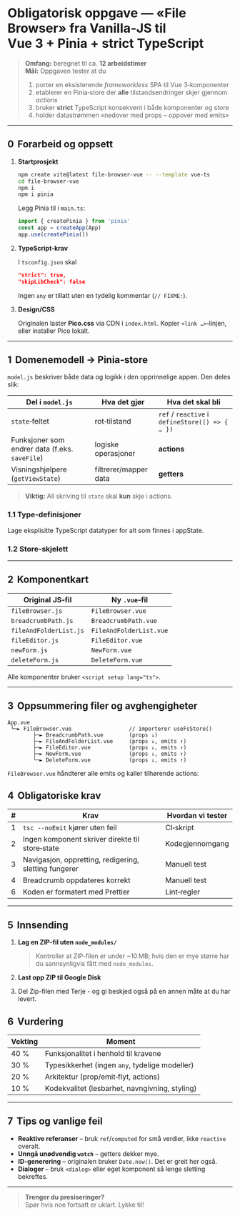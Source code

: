 # Obligatorisk oppgave — «File Browser» fra Vanilla‑JS til **Vue 3 + Pinia + strict TypeScript**

> **Omfang:** beregnet til ca. **12 arbeidstimer**  
> **Mål:** Oppgaven tester at du  
> 1. porter en eksisterende _frameworkless_ SPA til Vue 3‑komponenter  
> 2. etablerer en Pinia‑store der **alle** tilstandsendringer skjer gjennom *actions*  
> 3. bruker **strict** TypeScript konsekvent i både komponenter og store  
> 4. holder datastrømmen «nedover med props – oppover med emits»

---

## 0  Forarbeid og oppsett

1. **Startprosjekt**

   ```bash
   npm create vite@latest file-browser-vue -- --template vue-ts
   cd file-browser-vue
   npm i
   npm i pinia
   ```

   Legg Pinia til i `main.ts`:

   ```ts
   import { createPinia } from 'pinia'
   const app = createApp(App)
   app.use(createPinia())
   ```

2. **TypeScript‑krav**

   I `tsconfig.json` skal

   ```json
   "strict": true,
   "skipLibCheck": false
   ```

   Ingen `any` er tillatt uten en tydelig kommentar (`// FIXME:`).

3. **Design/CSS**

   Originalen laster **Pico.css** via CDN i `index.html`. Kopier `<link …>`‑linjen, eller installer Pico lokalt.

---

## 1  Domenemodell → Pinia‑store

`model.js` beskriver både data og logikk i den opprinnelige appen. Den deles slik:

| Del i `model.js` | Hva det gjør | Hva det skal bli |
| ---------------- | ----------- | ---------------- |
| `state`‑feltet   | rot‑tilstand | `ref` / `reactive` i `defineStore(() => { … })` |
| Funksjoner som endrer data (f.eks. `saveFile`) | logiske operasjoner | **actions** |
| Visningshjelpere (`getViewState`) | filtrerer/mapper data | **getters** |

> **Viktig:** All skriving til `state` skal **kun** skje i actions.

### 1.1 Type‑definisjoner

Lage eksplisitte TypeScript datatyper for alt som finnes i appState. 


### 1.2 Store‑skjelett


---

## 2  Komponentkart

| Original JS‑fil | Ny `.vue`‑fil          | 
| --------------- | ---------------------- | 
| `fileBrowser.js` | `FileBrowser.vue`      | 
| `breadcrumbPath.js` | `BreadcrumbPath.vue` | 
| `fileAndFolderList.js` | `FileAndFolderList.vue` |
| `fileEditor.js` | `FileEditor.vue`       | 
| `newForm.js`    | `NewForm.vue`          | 
| `deleteForm.js` | `DeleteForm.vue`       | 

Alle komponenter bruker `<script setup lang="ts">`.

---

## 3  Oppsummering filer og avghengigheter

```
App.vue
 └─► FileBrowser.vue                  // importerer useFsStore()
        ├─► BreadcrumbPath.vue        (props ↓)
        ├─► FileAndFolderList.vue     (props ↓, emits ↑)
        ├─► FileEditor.vue            (props ↓, emits ↑)
        ├─► NewForm.vue               (props ↓, emits ↑)
        └─► DeleteForm.vue            (props ↓, emits ↑)
```

`FileBrowser.vue` håndterer alle emits og kaller tilhørende actions:

## 4  Obligatoriske krav

| # | Krav | Hvordan vi tester |
|---|------|-------------------|
| 1 | `tsc --noEmit` kjører uten feil | CI‑skript |
| 2 | Ingen komponent skriver direkte til store‑state | Kodegjennomgang |
| 3 | Navigasjon, oppretting, redigering, sletting fungerer | Manuell test |
| 4 | Breadcrumb oppdateres korrekt | Manuell test |
| 6 | Koden er formatert med Prettier | Lint‑regler |

---

## 5  Innsending

1. **Lag en ZIP-fil uten `node_modules/`**
   > Kontroller at ZIP-filen er under ~10 MB; hvis den er mye større har du sannsynligvis fått med `node_modules`.

2. **Last opp ZIP til Google Disk**
3. Del Zip-filen med Terje - og gi beskjed også på en annen måte at du har levert. 

## 6  Vurdering

| Vekting | Moment |
| ------- | ------ |
| 40 % | Funksjonalitet i henhold til kravene |
| 30 % | Typesikkerhet (ingen `any`, tydelige modeller) |
| 20 % | Arkitektur (prop/emit‑flyt, actions) |
| 10 % | Kodekvalitet (lesbarhet, navngivning, styling) |

---

## 7  Tips og vanlige feil

* **Reaktive referanser** – bruk `ref`/`computed` for små verdier, ikke `reactive` overalt.  
* **Unngå unødvendig `watch`** – getters dekker mye.  
* **ID‑generering** – originalen bruker `Date.now()`. Det er greit her også.  
* **Dialoger** – bruk `<dialog>` eller eget komponent så lenge sletting bekreftes.

---

> **Trenger du presiseringer?**  
> Spør hvis noe fortsatt er uklart. Lykke til!
